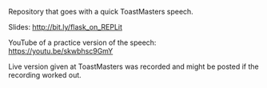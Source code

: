 Repository that goes with a quick ToastMasters speech.

Slides: http://bit.ly/flask_on_REPLit 

YouTube of a practice version of the speech: https://youtu.be/skwbhsc9GmY

Live version given at ToastMasters was recorded and might be posted if the recording worked out.


